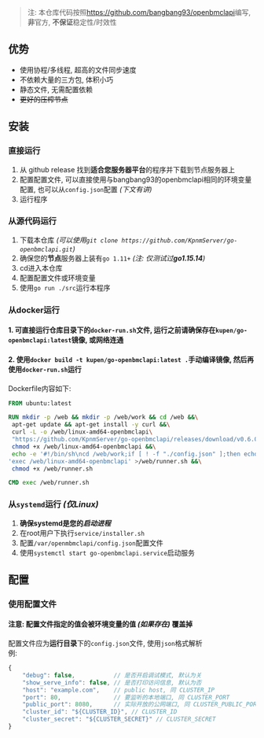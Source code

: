 
> 注: 本仓库代码按照<https://github.com/bangbang93/openbmclapi>编写, **非**官方, **不保证**稳定性/时效性

## 优势

- 使用协程/多线程, 超高的文件同步速度
- 不依赖大量的三方包, 体积小巧
- 静态文件, 无需配置依赖
- ~~更好的压榨节点~~

## 安装

### 直接运行

1. 从 github release 找到**适合您服务器平台**的程序并下载到节点服务器上
2. 配置配置文件, 可以直接使用与bangbang93的openbmclapi相同的环境变量配置, 也可以从`config.json`配置 _(下文有讲)_
3. 运行程序

### 从源代码运行

1. 下载本仓库 _(可以使用`git clone https://github.com/KpnmServer/go-openbmclapi.git`)_
2. 确保您的**节点**服务器上装有`go 1.11+` _(注: 仅测试过**go1.15.14**)_
3. cd进入本仓库
4. 配置配置文件或环境变量
5. 使用`go run ./src`运行本程序

### 从docker运行

#### 1. 可直接运行仓库目录下的`docker-run.sh`文件, 运行之前请确保存在`kupen/go-openbmclapi:latest`镜像, 或网络连通
#### 2. 使用`docker build -t kupen/go-openbmclapi:latest .`手动编译镜像, 然后再使用`docker-run.sh`运行

Dockerfile内容如下:
```Dockerfile
FROM ubuntu:latest

RUN mkdir -p /web && mkdir -p /web/work && cd /web &&\
 apt-get update && apt-get install -y curl &&\
 curl -L -o /web/linux-amd64-openbmclapi\
 "https://github.com/KpnmServer/go-openbmclapi/releases/download/v0.6.0-1/linux-amd64-openbmclapi" &&\
 chmod +x /web/linux-amd64-openbmclapi &&\
 echo -e '#!/bin/sh\ncd /web/work;if [ ! -f "./config.json" ];then echo "{\"debug\":false,\"port\":80}" >./config.json;fi;'\
'exec /web/linux-amd64-openbmclapi' >/web/runner.sh &&\
 chmod +x /web/runner.sh

CMD exec /web/runner.sh
```

### 从`systemd`运行 _(仅Linux)_

1. **确保systemd是您的*启动进程***
2. 在root用户下执行`service/installer.sh`
3. 配置`/var/openmbmclapi/config.json`配置文件
4. 使用`systemctl start go-openbmclapi.service`启动服务

## 配置

### 使用配置文件

#### 注意: 配置文件指定的值会被环境变量的值 _(如果存在)_ 覆盖掉

配置文件应为**运行目录**下的`config.json`文件, 使用`json`格式解析  
例:
```javascript
{
	"debug": false,           // 是否开启调试模式, 默认为关
	"show_serve_info": false, // 是否打印访问信息, 默认为否
	"host": "example.com",    // public host, 同 CLUSTER_IP
	"port": 80,               // 要监听的本地端口, 同 CLUSTER_PORT
	"public_port": 8080,      // 实际开放的公网端口, 同 CLUSTER_PUBLIC_PORT
	"cluster_id": "${CLUSTER_ID}", // CLUSTER_ID
	"cluster_secret": "${CLUSTER_SECRET}" // CLUSTER_SECRET
}
```

